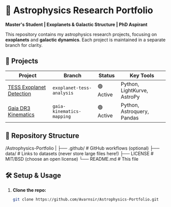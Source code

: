 # 🌌 Astrophysics Research Portfolio  
**Master's Student | Exoplanets & Galactic Structure | PhD Aspirant**  

This repository contains my astrophysics research projects, focusing on **exoplanets** and **galactic dynamics**. Each project is maintained in a separate branch for clarity.  

## 🚀 Projects  
| Project | Branch | Status | Key Tools |  
|---------|--------|--------|-----------|  
| [TESS Exoplanet Detection](https://github.com/Avarnsir/Astronomy-Projects/tree/exoplanet-tess-analysis) | `exoplanet-tess-analysis` | 🟢 Active | Python, LightKurve, AstroPy |  
| [Gaia DR3 Kinematics](https://github.com/Avarnsir/Astrophysics-Portfolio/tree/gaia-kinematics-mapping) | `gaia-kinematics-mapping` | 🟢 Active | Python, Astroquery, Pandas |  

## 📂 Repository Structure
/Astrophysics-Portfolio
|
├── .github/ # GitHub workflows (optional)
├── data/ # Links to datasets (never store large files here!)
├── LICENSE # MIT/BSD (choose an open license)
└── README.md # This file


## 🛠️ Setup & Usage  
1. **Clone the repo:**  
   ```bash  
   git clone https://github.com/Avarnsir/Astrophysics-Portfolio.git  
